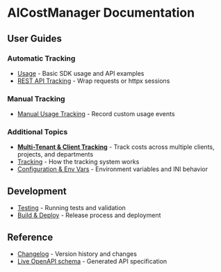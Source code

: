 # AICostManager Documentation

## User Guides

### Automatic Tracking

- [Usage](usage.md) - Basic SDK usage and API examples
- [REST API Tracking](rest.md) - Wrap requests or httpx sessions

### Manual Tracking

- [Manual Usage Tracking](tracker.md) - Record custom usage events

### Additional Topics

- **[Multi-Tenant & Client Tracking](multi-tenant.md)** - Track costs across multiple clients, projects, and departments
- [Tracking](tracking.md) - How the tracking system works
- [Configuration & Env Vars](configuration.md) - Environment variables and INI behavior

## Development

- [Testing](testing.md) - Running tests and validation
- [Build & Deploy](build_and_deploy.md) - Release process and deployment

## Reference

- [Changelog](../CHANGELOG.md) - Version history and changes
- [Live OpenAPI schema](/api/v1/openapi.json) - Generated API specification
